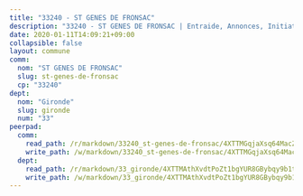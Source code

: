 ```yaml
---
title: "33240 - ST GENES DE FRONSAC"
description: "33240 - ST GENES DE FRONSAC | Entraide, Annonces, Initiatives"
date: 2020-01-11T14:09:21+09:00
collapsible: false
layout: commune
comm:
  nom: "ST GENES DE FRONSAC"
  slug: st-genes-de-fronsac
  cp: "33240"
dept:
  nom: "Gironde"
  slug: gironde
  num: "33"
peerpad:
  comm:
    read_path: /r/markdown/33240_st-genes-de-fronsac/4XTTMGqjaXsq64MacZHqE9dbA6xUp28uc3GL4vQv9L4qtmdxz
    write_path: /w/markdown/33240_st-genes-de-fronsac/4XTTMGqjaXsq64MacZHqE9dbA6xUp28uc3GL4vQv9L4qtmdxz-K3TgUqXh5WmiX1Sv5LMKzsmFwLTKb24Ttf4aV2vntege3YDxbzDY6cWSwxPg9xb1QxN76HRytG3zSt4PHXq8dcEB16bCLbDqmj1D44ZaNaDaNTvyamcKPsKdz3cCgnfc6XdAmCog
  dept:
    read_path: /r/markdown/33_gironde/4XTTMAthXvdtPoZt1bgYUR8GBybqy9b1tLUaaKDw5iKj57LRt
    write_path: /w/markdown/33_gironde/4XTTMAthXvdtPoZt1bgYUR8GBybqy9b1tLUaaKDw5iKj57LRt-K3TgU8ogmN5s8hbKrZhkV9P1KQiFepNWXjoYRvdMTW1jt7eRXTmrjG677tN9mcUTsALjzYGgb8mvcrYPJn2Jd8cTiBmF9aZcbgdcQL1kzCPJnSf6X8tpEcGPdTr5qT6cQqEpt6oQ
---
```


